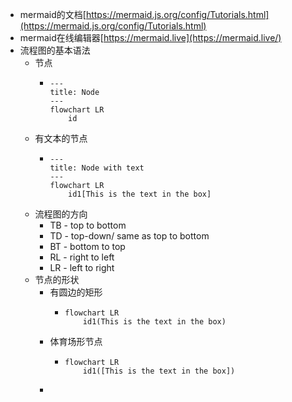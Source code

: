 - mermaid的文档[https://mermaid.js.org/config/Tutorials.html](https://mermaid.js.org/config/Tutorials.html)
- mermaid在线编辑器[https://mermaid.live](https://mermaid.live/)
- 流程图的基本语法
	- 节点
		- ```mermaid
		  ---
		  title: Node
		  ---
		  flowchart LR
		      id
		  
		  ```
	- 有文本的节点
		- ```mermaid
		  ---
		  title: Node with text
		  ---
		  flowchart LR
		      id1[This is the text in the box]
		  ```
	- 流程图的方向
		- TB - top to bottom
		- TD - top-down/ same as top to bottom
		- BT - bottom to top
		- RL - right to left
		- LR - left to right
	- 节点的形状
		- 有圆边的矩形
			- ```mermaid
			  flowchart LR
			      id1(This is the text in the box)
			  ```
		- 体育场形节点
			- ```mermaid
			  flowchart LR
			      id1([This is the text in the box])
			  ```
		-